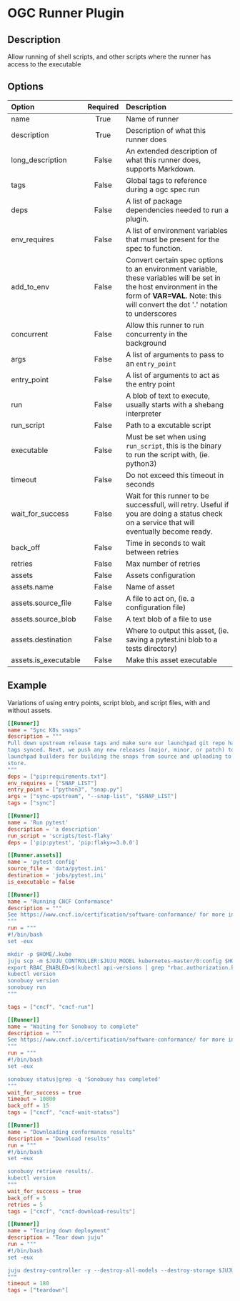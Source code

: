 # OGC Runner Plugin
## Description
Allow running of shell scripts, and other scripts where the runner has access to the executable

## Options

| Option | Required | Description |
|:---    |  :---:   |:---|
| name | True | Name of runner |
| description | True | Description of what this runner does |
| long_description | False | An extended description of what this runner does, supports Markdown. |
| tags | False | Global tags to reference during a ogc spec run |
| deps | False | A list of package dependencies needed to run a plugin. |
| env_requires | False | A list of environment variables that must be present for the spec to function. |
| add_to_env | False | Convert certain spec options to an environment variable, these variables will be set in the host environment in the form of **VAR=VAL**. Note: this will convert the dot '.' notation to underscores |
| concurrent | False | Allow this runner to run concurrenty in the background |
| args | False | A list of arguments to pass to an `entry_point` |
| entry_point | False | A list of arguments to act as the entry point |
| run | False | A blob of text to execute, usually starts with a shebang interpreter |
| run_script | False | Path to a excutable script |
| executable | False | Must be set when using `run_script`, this is the binary to run the script with, (ie. python3) |
| timeout | False | Do not exceed this timeout in seconds |
| wait_for_success | False | Wait for this runner to be successfull, will retry. Useful if you are doing a status check on a service that will eventually become ready. |
| back_off | False | Time in seconds to wait between retries |
| retries | False | Max number of retries |
| assets | False | Assets configuration |
| assets.name | False | Name of asset |
| assets.source_file | False | A file to act on, (ie. a configuration file) |
| assets.source_blob | False | A text blob of a file to use |
| assets.destination | False | Where to output this asset, (ie. saving a pytest.ini blob to a tests directory) |
| assets.is_executable | False | Make this asset executable |


## Example

Variations of using entry points, script blob, and script files, with and without assets.

```toml
[[Runner]]
name = "Sync K8s snaps"
description = """
Pull down upstream release tags and make sure our launchpad git repo has those
tags synced. Next, we push any new releases (major, minor, or patch) to the
launchpad builders for building the snaps from source and uploading to the snap
store.
"""
deps = ["pip:requirements.txt"]
env_requires = ["SNAP_LIST"]
entry_point = ["python3", "snap.py"]
args = ["sync-upstream", "--snap-list", "$SNAP_LIST"]
tags = ["sync"]

[[Runner]]
name = 'Run pytest'
description = 'a description'
run_script = 'scripts/test-flaky'
deps = ['pip:pytest', 'pip:flaky>=3.0.0']

[[Runner.assets]]
name = 'pytest config'
source_file = 'data/pytest.ini'
destination = 'jobs/pytest.ini'
is_executable = false

[[Runner]]
name = "Running CNCF Conformance"
description = """
See https://www.cncf.io/certification/software-conformance/ for more information.
"""
run = """
#!/bin/bash
set -eux

mkdir -p $HOME/.kube
juju scp -m $JUJU_CONTROLLER:$JUJU_MODEL kubernetes-master/0:config $HOME/.kube/
export RBAC_ENABLED=$(kubectl api-versions | grep "rbac.authorization.k8s.io/v1beta1" -c)
kubectl version
sonobuoy version
sonobuoy run
"""

tags = ["cncf", "cncf-run"]

[[Runner]]
name = "Waiting for Sonobuoy to complete"
description = """
See https://www.cncf.io/certification/software-conformance/ for more information.
"""
run = """
#!/bin/bash
set -eux

sonobuoy status|grep -q 'Sonobuoy has completed'
"""
wait_for_success = true
timeout = 10800
back_off = 15
tags = ["cncf", "cncf-wait-status"]

[[Runner]]
name = "Downloading conformance results"
description = "Download results"
run = """
#!/bin/bash
set -eux

sonobuoy retrieve results/.
kubectl version
"""
wait_for_success = true
back_off = 5
retries = 5
tags = ["cncf", "cncf-download-results"]

[[Runner]]
name = "Tearing down deployment"
description = "Tear down juju"
run = """
#!/bin/bash
set -eux

juju destroy-controller -y --destroy-all-models --destroy-storage $JUJU_CONTROLLER"
"""
timeout = 180
tags = ["teardown"]
```
